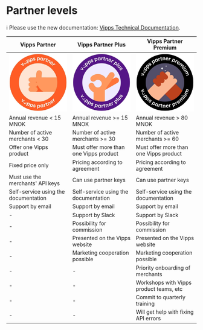 <!-- START_METADATA
---
title: Partner levels
sidebar_position: 10
pagination_next: null
pagination_prev: null
---
END_METADATA -->

# Partner levels

<!-- START_COMMENT -->

ℹ️ Please use the new documentation:
[Vipps Technical Documentation](https://vippsas.github.io/vipps-developer-docs/).

<!-- END_COMMENT -->

<!-- START_TOC -->

<!-- END_TOC -->

| Vipps Partner                              | Vipps Partner Plus                         | Vipps Partner Premium                    |
| ------------------------------------------ | ------------------------------------------ | ---------------------------------------- |
| ![Vipps Partner](images/vipps-partner.jpg) | ![Vipps Partner Plus](images/vipps-partner-plus.jpg) | ![Vipps Partner Premium](images/vipps-partner-premium.jpg)
| Annual revenue < 15 MNOK                   | Annual revenue >= 15 MNOK                  | Annual revenue > 80 MNOK                 |
| Number of active merchants < 30            | Number of active merchants >= 30           | Number of active merchants >= 60         |
| Offer one Vipps product                    | Must offer more than one Vipps product     | Must offer more than one Vipps product   |
| Fixed price only                           | Pricing according to agreement             | Pricing according to agreement           |
| Must use the merchants' API keys           | Can use partner keys                       | Can use partner keys                     |  
| Self-service using the documentation       | Self-service using the documentation       | Self-service using the documentation     |
| Support by email                           | Support by email                           | Support by email                         |
| -                                          | Support by Slack                           | Support by Slack                         |
| -                                          | Possibility for commission                 | Possibility for commission               |     
| -                                          | Presented on the Vipps website             | Presented on the Vipps website           |
| -                                          | Marketing cooperation possible             | Marketing cooperation possible           |
| -                                          | -                                          | Priority onboarding of merchants         |
| -                                          | -                                          | Workshops with Vipps product teams, etc  |
| -                                          | -                                          | Commit to quarterly training             |
| -                                          | -                                          | Will get help with fixing API errors     |
